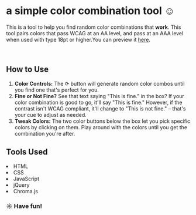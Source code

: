 <h1>a simple color combination tool ☺︎</h1>
  
  <p>This is a tool to help you find random color combinations that <strong>work</strong>. This tool pairs colors that pass WCAG at an AA level, and pass at an AAA level when used with type 18pt or higher.You can preview it <a href="https://ladnur.github.io/color-combination-tool/colorgenerator.html">here</a>.</p>
  <br>
  
  <h2>How to Use</h2>
  <ol>
    <li><strong>Color Controls:</strong> The ⟳ button will generate random color combos until you find one that's perfect for you.</li>
    <li><strong>Fine or Not Fine?</strong> See that text saying "This is fine." in the box? If your color combination is good to go, it'll say "This is fine." However, if the contrast isn't WCAG compliant, it'll change to "This is not fine." – that's your cue to adjust as needed.</li>
    <li><strong>Tweak Colors:</strong> The two color buttons below the box let you pick specific colors by clicking on them. Play around with the colors until you get the combination you're after.</li>
  </ol>
<h2>Tools Used</h2>
<li>HTML</li>
<li>CSS</li>
<li>JavaScript</li>
<li>jQuery</li>
<li>Chroma.js</li>

  <h3>☼ Have fun!</h3>
